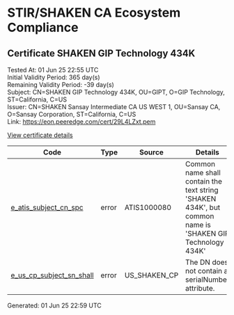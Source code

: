 # STIR/SHAKEN CA Ecosystem Compliance

## Certificate SHAKEN GIP Technology 434K

Tested At: 01 Jun 25 22:55 UTC\
Initial Validity Period: 365 day(s)\
Remaining Validity Period: -39 day(s)\
Subject: CN=SHAKEN GIP Technology 434K, OU=GIPT, O=GIP Technology, ST=California, C=US\
Issuer: CN=SHAKEN Sansay Intermediate CA US WEST 1, OU=Sansay CA, O=Sansay Corporation, ST=California, C=US\
Link: https://eon.peeredge.com/cert/29L4LZxt.pem

[View certificate details](https://x509.io/?cert=MIIC0zCCAnmgAwIBAgIUQpx8cHEeOCDwuOHerm%2FzJiJkmfEwCgYIKoZIzj0EAwIwgYUxCzAJBgNVBAYTAlVTMRMwEQYDVQQIDApDYWxpZm9ybmlhMRswGQYDVQQKDBJTYW5zYXkgQ29ycG9yYXRpb24xEjAQBgNVBAsMCVNhbnNheSBDQTEwMC4GA1UEAwwnU0hBS0VOIFNhbnNheSBJbnRlcm1lZGlhdGUgQ0EgVVMgV0VTVCAxMB4XDTI0MDQyMzIwMzIxNloXDTI1MDQyMzIwMzIxNlowbzELMAkGA1UEBhMCVVMxEzARBgNVBAgMCkNhbGlmb3JuaWExFzAVBgNVBAoMDkdJUCBUZWNobm9sb2d5MQ0wCwYDVQQLDARHSVBUMSMwIQYDVQQDDBpTSEFLRU4gR0lQIFRlY2hub2xvZ3kgNDM0SzBZMBMGByqGSM49AgEGCCqGSM49AwEHA0IABBT4LNy3yTOc1Djbu5Wr%2FxbWVEj3HfO5hrPoISMOIElWo%2BUMeaOMbQLNqiKqUpOFMle1YpulbUGdGnWNiLr9alyjgdswgdgwFgYIKwYBBQUHARoECjAIoAYWBDQzNEswFwYDVR0gBBAwDjAMBgpghkgBhv8JAQEDMB0GA1UdDgQWBBRVTHMXP2axiTd0Q3OP%2FQDNwZtk6zAfBgNVHSMEGDAWgBSs05P1Q0PMCr5FWBcTfZJ83MMBRjBHBgNVHR8EQDA%2BMDygOqA4hjZodHRwczovL2F1dGhlbnRpY2F0ZS1hcGkuaWNvbmVjdGl2LmNvbS9kb3dubG9hZC92MS9jcmwwDAYDVR0TAQH%2FBAIwADAOBgNVHQ8BAf8EBAMCB4AwCgYIKoZIzj0EAwIDSAAwRQIgBNtu1eQabrO4xym2LMTUZ4q4TtLqp79pMtPKZX%2BtNhoCIQDumeI6qP%2BQRuhGdBWCaL7vFjAYhuGau7ocjZmn%2BCjTKA%3D%3D)

| Code | Type | Source | Details |
|------|------|--------|---------|
| [e_atis_subject_cn_spc](../../ISSUES/e_atis_subject_cn_spc/README.md) | error | ATIS1000080 | Common name shall contain the text string 'SHAKEN 434K', but common name is 'SHAKEN GIP Technology 434K' |
| [e_us_cp_subject_sn_shall](../../ISSUES/e_us_cp_subject_sn_shall/README.md) | error | US_SHAKEN_CP | The DN does not contain a serialNumber attribute. |


Generated: 01 Jun 25 22:59 UTC